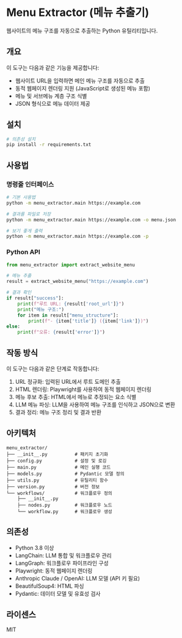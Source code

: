 # Menu Extractor (메뉴 추출기)

웹사이트의 메뉴 구조를 자동으로 추출하는 Python 유틸리티입니다.

## 개요

이 도구는 다음과 같은 기능을 제공합니다:

- 웹사이트 URL을 입력하면 메인 메뉴 구조를 자동으로 추출
- 동적 웹페이지 렌더링 지원 (JavaScript로 생성된 메뉴 포함)
- 메뉴 및 서브메뉴 계층 구조 식별
- JSON 형식으로 메뉴 데이터 제공

## 설치

```bash
# 의존성 설치
pip install -r requirements.txt
```

## 사용법

### 명령줄 인터페이스

```bash
# 기본 사용법
python -m menu_extractor.main https://example.com

# 결과를 파일로 저장
python -m menu_extractor.main https://example.com -o menu.json

# 보기 좋게 출력
python -m menu_extractor.main https://example.com -p
```

### Python API

```python
from menu_extractor import extract_website_menu

# 메뉴 추출
result = extract_website_menu("https://example.com")

# 결과 확인
if result["success"]:
    print(f"루트 URL: {result['root_url']}")
    print("메뉴 구조:")
    for item in result["menu_structure"]:
        print(f"- {item['title']} ({item['link']})")
else:
    print(f"오류: {result['error']}")
```

## 작동 방식

이 도구는 다음과 같은 단계로 작동합니다:

1. URL 정규화: 입력된 URL에서 루트 도메인 추출
2. HTML 렌더링: Playwright를 사용하여 동적 웹페이지 렌더링
3. 메뉴 후보 추출: HTML에서 메뉴로 추정되는 요소 식별
4. LLM 메뉴 파싱: LLM을 사용하여 메뉴 구조를 인식하고 JSON으로 변환
5. 결과 정리: 메뉴 구조 정리 및 결과 반환

## 아키텍처

```
menu_extractor/
├── __init__.py          # 패키지 초기화
├── config.py            # 설정 및 로깅
├── main.py              # 메인 실행 코드
├── models.py            # Pydantic 모델 정의
├── utils.py             # 유틸리티 함수
├── version.py           # 버전 정보
└── workflows/           # 워크플로우 정의
    ├── __init__.py
    ├── nodes.py         # 워크플로우 노드
    └── workflow.py      # 워크플로우 생성
```

## 의존성

- Python 3.8 이상
- LangChain: LLM 통합 및 워크플로우 관리
- LangGraph: 워크플로우 파이프라인 구성
- Playwright: 동적 웹페이지 렌더링
- Anthropic Claude / OpenAI: LLM 모델 (API 키 필요)
- BeautifulSoup4: HTML 파싱
- Pydantic: 데이터 모델 및 유효성 검사

## 라이센스

MIT
